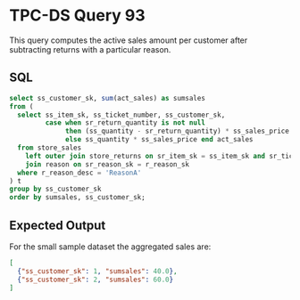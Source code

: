 # TPC-DS Query 93

This query computes the active sales amount per customer after subtracting returns with a particular reason.

## SQL
```sql
select ss_customer_sk, sum(act_sales) as sumsales
from (
  select ss_item_sk, ss_ticket_number, ss_customer_sk,
         case when sr_return_quantity is not null
              then (ss_quantity - sr_return_quantity) * ss_sales_price
              else ss_quantity * ss_sales_price end act_sales
  from store_sales
    left outer join store_returns on sr_item_sk = ss_item_sk and sr_ticket_number = ss_ticket_number
    join reason on sr_reason_sk = r_reason_sk
  where r_reason_desc = 'ReasonA'
) t
group by ss_customer_sk
order by sumsales, ss_customer_sk;
```

## Expected Output
For the small sample dataset the aggregated sales are:
```json
[
  {"ss_customer_sk": 1, "sumsales": 40.0},
  {"ss_customer_sk": 2, "sumsales": 60.0}
]
```
